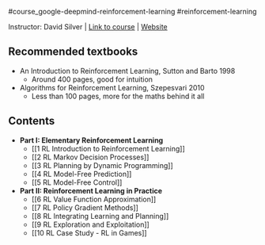#course_google-deepmind-reinforcement-learning #reinforcement-learning 

Instructor: David Silver | [Link to course](https://www.youtube.com/watch?v=2pWv7GOvuf0) | [Website](davidsilver.uk/teaching)
## Recommended textbooks

- An Introduction to Reinforcement Learning, Sutton and Barto 1998
    - Around 400 pages, good for intuition
- Algorithms for Reinforcement Learning, Szepesvari 2010
    - Less than 100 pages, more for the maths behind it all
## Contents

- **Part I: Elementary Reinforcement Learning**
    - [[1 RL Introduction to Reinforcement Learning]]
    - [[2 RL Markov Decision Processes]]
    - [[3 RL Planning by Dynamic Programming]]
    - [[4 RL Model-Free Prediction]]
    - [[5 RL Model-Free Control]]
- **Part II: Reinforcement Learning in Practice**
    - [[6 RL Value Function Approximation]]
    - [[7 RL Policy Gradient Methods]]
    - [[8 RL Integrating Learning and Planning]]
    - [[9 RL Exploration and Exploitation]]
    - [[10 RL Case Study - RL in Games]]